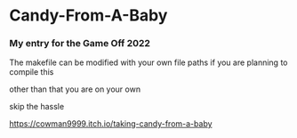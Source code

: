 # Candy-From-A-Baby
### My entry for the Game Off 2022



The makefile can be modified with your own file paths if you are planning to compile this

other than that you are on your own

skip the hassle

https://cowman9999.itch.io/taking-candy-from-a-baby
